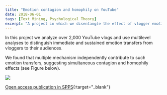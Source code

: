 ```yaml
---
title: "Emotion contagion and homophily on YouTube"
date: 2018-06-01
tags: [Text Mining, Psychological Theory]
excerpt: "A project in which we disentangle the effect of vlogger emotions and the overarching effects of vlogger personality on audience emotions"
---
```


In this project we analyze over 2,000 YouTube vlogs and use multilevel analyses to distinguish immediate and sustained emotion transfers from vloggers to their audiences.

We found that multiple mechanism independently contribute to such emotion transfers, suggesting simultaneous contagion and homophily effects (see Figure below).

<img src="{{site.baseurl}}/assets/multilevel plot.png">

[Open access publication in SPPS](https://osf.io/sxudt){:target="_blank"}